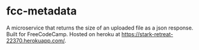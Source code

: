 # fcc-metadata

A microservice that returns the size of an uploaded file as a json response.
Built for FreeCodeCamp. Hosted on heroku at
<https://stark-retreat-22370.herokuapp.com/>.
